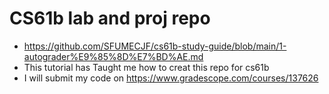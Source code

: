 # CS61b lab and proj repo
- https://github.com/SFUMECJF/cs61b-study-guide/blob/main/1-autograder%E9%85%8D%E7%BD%AE.md
- This tutorial has Taught me how to creat this repo for cs61b
- I will submit my code on https://www.gradescope.com/courses/137626
